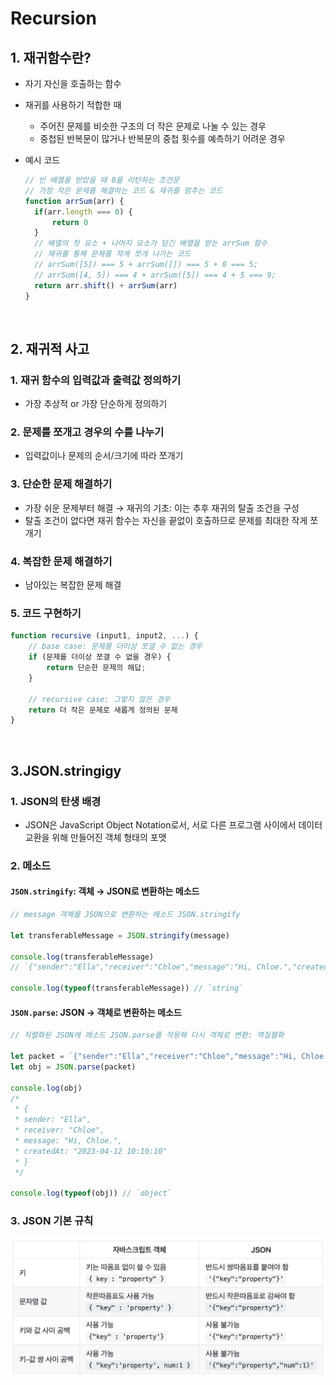 # Recursion

## 1. 재귀함수란?

- 자기 자신을 호출하는 함수
- 재귀를 사용하기 적합한 때
  - 주어진 문제를 비슷한 구조의 더 작은 문제로 나눌 수 있는 경우
  - 중첩된 반복문이 많거나 반복문의 중첩 횟수를 예측하기 어려운 경우
- 예시 코드

  ```javascript
  // 빈 배열을 받았을 때 0을 리턴하는 조건문
  // 가장 작은 문제를 해결하는 코드 & 재귀를 멈추는 코드
  function arrSum(arr) {
    if(arr.length === 0) {
        return 0
    }
    // 배열의 첫 요소 + 나머지 요소가 담긴 배열을 받는 arrSum 함수
    // 재귀를 통해 문제를 작게 쪼개 나가는 코드
    // arrSum([5]) === 5 + arrSum([]) === 5 + 0 === 5;
    // arrSum([4, 5]) === 4 + arrSum([5]) === 4 + 5 === 9;
    return arr.shift() + arrSum(arr)
  }
  ```

<br/>

## 2. 재귀적 사고

### 1. 재귀 함수의 입력값과 출력값 정의하기

- 가장 추상적 or 가장 단순하게 정의하기

### 2. 문제를 쪼개고 경우의 수를 나누기

- 입력값이나 문제의 순서/크기에 따라 쪼개기

### 3. 단순한 문제 해결하기

- 가장 쉬운 문제부터 해결 → 재귀의 기초: 이는 추후 재귀의 탈출 조건을 구성
- 탈출 조건이 없다면 재귀 함수는 자신을 끝없이 호출하므로 문제를 최대한 작게 쪼개기

### 4. 복잡한 문제 해결하기

- 남아있는 복잡한 문제 해결

### 5. 코드 구현하기

```javascript
function recursive (input1, input2, ...) {
    // base case: 문제를 더이상 쪼갤 수 없는 경우
    if (문제를 더이상 쪼갤 수 없을 경우) {
        return 단순한 문제의 해답;
    }

    // recursive case: 그렇지 않은 경우
    return 더 작은 문제로 새롭게 정의된 문제
}
```

<br/>

## 3.JSON.stringigy

### 1. JSON의 탄생 배경

- JSON은 JavaScript Object Notation로서, 서로 다른 프로그램 사이에서 데이터 교환을 위해 만들어진 객체 형태의 포맷

### 2. 메소드

#### `JSON.stringify`: 객체 → JSON로 변환하는 메소드

  ```javascript
  // message 객체를 JSON으로 변환하는 메소드 JSON.stringify

  let transferableMessage = JSON.stringify(message)
  
  console.log(transferableMessage)
  // `{"sender":"Ella","receiver":"Chloe","message":"Hi, Chloe.","createdAt":"2023-04-12 10:10:10"}`

  console.log(typeof(transferableMessage)) // `string`
  ```

#### `JSON.parse`: JSON → 객체로 변환하는 메소드

  ```javascript
  // 직렬화된 JSON에 메소드 JSON.parse를 적용해 다시 객체로 변환: 역질렬화

  let packet = `{"sender":"Ella","receiver":"Chloe","message":"Hi, Chloe.","createdAt":"2023-04-12 10:10:10"}`
  let obj = JSON.parse(packet)

  console.log(obj)
  /*
   * {
   * sender: "Ella",
   * receiver: "Chloe",
   * message: "Hi, Chloe.",
   * createdAt: "2023-04-12 10:10:10"
   * }
   */

  console.log(typeof(obj)) // `object`
  ```

### 3. JSON 기본 규칙

![json_rules.png](/Images/json_rules.png)
